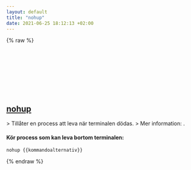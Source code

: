 ```yaml
---
layout: default
title: "nohup"
date: 2021-06-25 18:12:13 +02:00
---
```

{% raw %}
<h2 id="nohup">
  <a href="/sv/common/nohup.html">nohup</a> <a href="#nohup"><svg class="icon">
    <use href="/assets/images/unicode_sprite.svg#link" />
  </svg></a>
</h2>
> Tillåter en process att leva när terminalen dödas.
> Mer information: <https://www.gnu.org/software/coreutils/nohup>.

#### Kör process som kan leva bortom terminalen:
```shell
nohup {{kommandoalternativ}}
```
{% endraw %}
